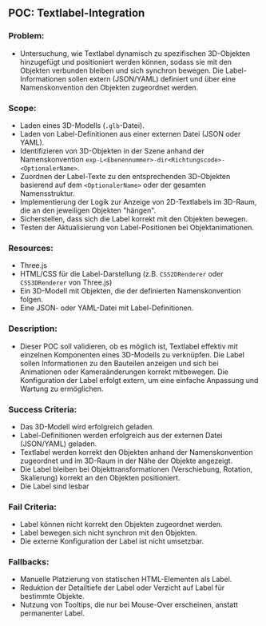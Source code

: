 ## POC: Textlabel-Integration

### Problem:
   * Untersuchung, wie Textlabel dynamisch zu spezifischen 3D-Objekten hinzugefügt und positioniert werden können, sodass sie mit den Objekten verbunden bleiben und sich synchron bewegen. Die Label-Informationen sollen extern (JSON/YAML) definiert und über eine Namenskonvention den Objekten zugeordnet werden.

### Scope:
   * Laden eines 3D-Modells (`.glb`-Datei).
   * Laden von Label-Definitionen aus einer externen Datei (JSON oder YAML).
   * Identifizieren von 3D-Objekten in der Szene anhand der Namenskonvention `exp-L<Ebenennummer>-dir<Richtungscode>-<OptionalerName>`.
   * Zuordnen der Label-Texte zu den entsprechenden 3D-Objekten basierend auf dem `<OptionalerName>` oder der gesamten Namensstruktur.
   * Implementierung der Logik zur Anzeige von 2D-Textlabels im 3D-Raum, die an den jeweiligen Objekten "hängen".
   * Sicherstellen, dass sich die Label korrekt mit den Objekten bewegen.
   * Testen der Aktualisierung von Label-Positionen bei Objektanimationen.

### Resources:
   * Three.js
   * HTML/CSS für die Label-Darstellung (z.B. `CSS2DRenderer` oder `CSS3DRenderer` von Three.js)
   * Ein 3D-Modell mit Objekten, die der definierten Namenskonvention folgen.
   * Eine JSON- oder YAML-Datei mit Label-Definitionen.

### Description:
   * Dieser POC soll validieren, ob es möglich ist, Textlabel effektiv mit einzelnen Komponenten eines 3D-Modells zu verknüpfen. Die Label sollen Informationen zu den Bauteilen anzeigen und sich bei Animationen oder Kameraänderungen korrekt mitbewegen. Die Konfiguration der Label erfolgt extern, um eine einfache Anpassung und Wartung zu ermöglichen.

### Success Criteria:
   * Das 3D-Modell wird erfolgreich geladen.
   * Label-Definitionen werden erfolgreich aus der externen Datei (JSON/YAML) geladen.
   * Textlabel werden korrekt den Objekten anhand der Namenskonvention zugeordnet und im 3D-Raum in der Nähe der Objekte angezeigt.
   * Die Label bleiben bei Objekttransformationen (Verschiebung, Rotation, Skalierung) korrekt an den Objekten positioniert.
   * Die Label sind lesbar

### Fail Criteria:
   * Label können nicht korrekt den Objekten zugeordnet werden.
   * Label bewegen sich nicht synchron mit den Objekten.
   * Die externe Konfiguration der Label ist nicht umsetzbar.

### Fallbacks:
   * Manuelle Platzierung von statischen HTML-Elementen als Label.
   * Reduktion der Detailtiefe der Label oder Verzicht auf Label für bestimmte Objekte.
   * Nutzung von Tooltips, die nur bei Mouse-Over erscheinen, anstatt permanenter Label.